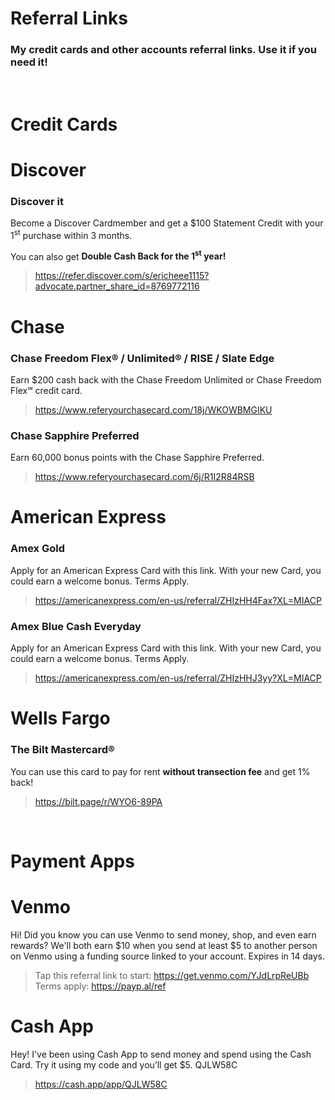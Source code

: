 # Referral Links
### My credit cards and other accounts referral links. Use it if you need it!

<br>

# Credit Cards
# Discover
### Discover it
Become a Discover Cardmember and get a $100 Statement Credit with your 1<sup>st</sup> purchase within 3 months.

You can also get **Double Cash Back for the 1<sup>st</sup> year!**
>https://refer.discover.com/s/ericheee1115?advocate.partner_share_id=8769772116

# Chase
### Chase Freedom Flex® / Unlimited® / RISE / Slate Edge
Earn $200 cash back with the Chase Freedom Unlimited or Chase Freedom Flex℠ credit card.
>https://www.referyourchasecard.com/18j/WKOWBMGIKU

### Chase Sapphire Preferred
Earn 60,000 bonus points with the Chase Sapphire Preferred.
>https://www.referyourchasecard.com/6j/R1I2R84RSB

# American Express
### Amex Gold
Apply for an American Express Card with this link. With your new Card, you could earn a welcome bonus. Terms Apply.
>https://americanexpress.com/en-us/referral/ZHIzHH4Fax?XL=MIACP

### Amex Blue Cash Everyday
Apply for an American Express Card with this link. With your new Card, you could earn a welcome bonus. Terms Apply.
>https://americanexpress.com/en-us/referral/ZHIzHHJ3yy?XL=MIACP

# Wells Fargo
### The Bilt Mastercard®
You can use this card to pay for rent **without transection fee** and get 1% back!
>https://bilt.page/r/WYO6-89PA

<br>

# Payment Apps
# Venmo
Hi! Did you know you can use Venmo to send money, shop, and even earn rewards? We'll both earn $10 when you send at least $5 to another person on Venmo using a funding source linked to your account. Expires in 14 days.
>Tap this referral link to start: https://get.venmo.com/YJdLrpReUBb
Terms apply: https://payp.al/ref

# Cash App
Hey! I've been using Cash App to send money and spend using the Cash Card. Try it using my code and you’ll get $5. QJLW58C 
>https://cash.app/app/QJLW58C



